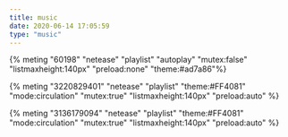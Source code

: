 ```yaml
---
title: music
date: 2020-06-14 17:05:59
type: "music"
---
```


{% meting "60198" "netease" "playlist" "autoplay" "mutex:false" "listmaxheight:140px" "preload:none" "theme:#ad7a86"%}


{% meting "3220829401" "netease" "playlist" "theme:#FF4081" "mode:circulation" "mutex:true" "listmaxheight:140px" "preload:auto" %}

{% meting "3136179094" "netease" "playlist" "theme:#FF4081" "mode:circulation" "mutex:true" "listmaxheight:140px" "preload:auto" %}